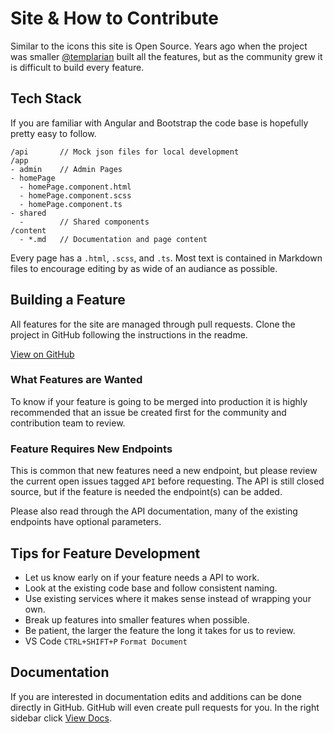 # Site & How to Contribute

Similar to the icons this site is Open Source. Years ago when the project was smaller [@templarian](https://twitter.com/templarian) built all the features, but as the community grew it is difficult to build every feature.

## Tech Stack

If you are familiar with Angular and Bootstrap the code base is hopefully pretty easy to follow.

```
/api       // Mock json files for local development
/app
- admin    // Admin Pages
- homePage
  - homePage.component.html
  - homePage.component.scss
  - homePage.component.ts
- shared
  -        // Shared components
/content
  - *.md   // Documentation and page content
```

Every page has a `.html`, `.scss`, and `.ts`. Most text is contained in Markdown files to encourage editing by as wide of an audiance as possible.

## Building a Feature

All features for the site are managed through pull requests. Clone the project in GitHub following the instructions in the readme.

<a href="https://github.com/Templarian/MaterialDesign-Site" class="btn btn-outline-secondary">View on GitHub</a>

### What Features are Wanted

To know if your feature is going to be merged into production it is highly recommended that an issue be created first for the community and contribution team to review.

### Feature Requires New Endpoints

This is common that new features need a new endpoint, but please review the current open issues tagged `API` before requesting. The API is still closed source, but if the feature is needed the endpoint(s) can be added.

Please also read through the API documentation, many of the existing endpoints have optional parameters.

## Tips for Feature Development

- Let us know early on if your feature needs a API to work.
- Look at the existing code base and follow consistent naming.
- Use existing services where it makes sense instead of wrapping your own.
- Break up features into smaller features when possible.
- Be patient, the larger the feature the long it takes for us to review.
- VS Code `CTRL+SHIFT+P` `Format Document`

## Documentation

If you are interested in documentation edits and additions can be done directly in GitHub. GitHub will even create pull requests for you. In the right sidebar click [View Docs](https://github.com/Templarian/MaterialDesign-Site/tree/master/src/content).